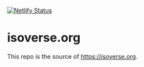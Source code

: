 [![Netlify Status](https://api.netlify.com/api/v1/badges/258a95cd-f2f4-4d78-9da8-5184d6f3b576/deploy-status)](https://app.netlify.com/sites/isoverse/deploys)

# isoverse.org

This repo is the source of https://isoverse.org.
